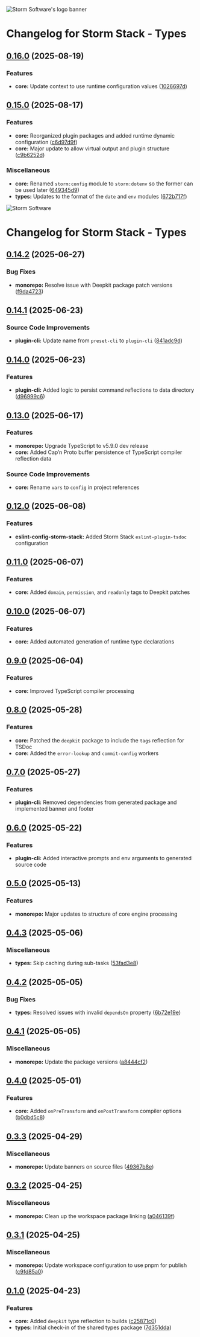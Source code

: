 ![Storm Software's logo banner](https://public.storm-cdn.com/brand-banner.png)

# Changelog for Storm Stack - Types

## [0.16.0](https://github.com/storm-software/storm-stack/releases/tag/types%400.16.0) (2025-08-19)

### Features

- **core:** Update context to use runtime configuration values
  ([1026697d](https://github.com/storm-software/storm-stack/commit/1026697d))

## [0.15.0](https://github.com/storm-software/storm-stack/releases/tag/types%400.15.0) (2025-08-17)

### Features

- **core:** Reorganized plugin packages and added runtime dynamic configuration
  ([c6d97d9f](https://github.com/storm-software/storm-stack/commit/c6d97d9f))
- **core:** Major update to allow virtual output and plugin structure
  ([c9b6252d](https://github.com/storm-software/storm-stack/commit/c9b6252d))

### Miscellaneous

- **core:** Renamed `storm:config` module to `storm:dotenv` so the former can be
  used later
  ([649345d9](https://github.com/storm-software/storm-stack/commit/649345d9))
- **types:** Updates to the format of the `date` and `env` modules
  ([672b717f](https://github.com/storm-software/storm-stack/commit/672b717f))

![Storm Software](https://public.storm-cdn.com/brand-banner.png)

# Changelog for Storm Stack - Types

## [0.14.2](https://github.com/storm-software/storm-stack/releases/tag/types%400.14.2) (2025-06-27)

### Bug Fixes

- **monorepo:** Resolve issue with Deepkit package patch versions
  ([f9da4723](https://github.com/storm-software/storm-stack/commit/f9da4723))

## [0.14.1](https://github.com/storm-software/storm-stack/releases/tag/types%400.14.1) (2025-06-23)

### Source Code Improvements

- **plugin-cli:** Update name from `preset-cli` to `plugin-cli`
  ([841adc9d](https://github.com/storm-software/storm-stack/commit/841adc9d))

## [0.14.0](https://github.com/storm-software/storm-stack/releases/tag/types%400.14.0) (2025-06-23)

### Features

- **plugin-cli:** Added logic to persist command reflections to data directory
  ([d96999c6](https://github.com/storm-software/storm-stack/commit/d96999c6))

## [0.13.0](https://github.com/storm-software/storm-stack/releases/tag/types%400.13.0) (2025-06-17)

### Features

- **monorepo:** Upgrade TypeScript to v5.9.0 dev release
- **core:** Added Cap’n Proto buffer persistence of TypeScript compiler
  reflection data

### Source Code Improvements

- **core:** Rename `vars` to `config` in project references

## [0.12.0](https://github.com/storm-software/storm-stack/releases/tag/types%400.12.0) (2025-06-08)

### Features

- **eslint-config-storm-stack:** Added Storm Stack `eslint-plugin-tsdoc`
  configuration

## [0.11.0](https://github.com/storm-software/storm-stack/releases/tag/types%400.11.0) (2025-06-07)

### Features

- **core:** Added `domain`, `permission`, and `readonly` tags to Deepkit patches

## [0.10.0](https://github.com/storm-software/storm-stack/releases/tag/types%400.10.0) (2025-06-07)

### Features

- **core:** Added automated generation of runtime type declarations

## [0.9.0](https://github.com/storm-software/storm-stack/releases/tag/types%400.9.0) (2025-06-04)

### Features

- **core:** Improved TypeScript compiler processing

## [0.8.0](https://github.com/storm-software/storm-stack/releases/tag/types%400.8.0) (2025-05-28)

### Features

- **core:** Patched the `deepkit` package to include the `tags` reflection for
  TSDoc
- **core:** Added the `error-lookup` and `commit-config` workers

## [0.7.0](https://github.com/storm-software/storm-stack/releases/tag/types%400.7.0) (2025-05-27)

### Features

- **plugin-cli:** Removed dependencies from generated package and implemented
  banner and footer

## [0.6.0](https://github.com/storm-software/storm-stack/releases/tag/types%400.6.0) (2025-05-22)

### Features

- **plugin-cli:** Added interactive prompts and env arguments to generated
  source code

## [0.5.0](https://github.com/storm-software/storm-stack/releases/tag/types%400.5.0) (2025-05-13)

### Features

- **monorepo:** Major updates to structure of core engine processing

## [0.4.3](https://github.com/storm-software/storm-stack/releases/tag/types%400.4.3) (2025-05-06)

### Miscellaneous

- **types:** Skip caching during sub-tasks
  ([53fad3e8](https://github.com/storm-software/storm-stack/commit/53fad3e8))

## [0.4.2](https://github.com/storm-software/storm-stack/releases/tag/types%400.4.2) (2025-05-05)

### Bug Fixes

- **types:** Resolved issues with invalid `dependsOn` property
  ([6b72e19e](https://github.com/storm-software/storm-stack/commit/6b72e19e))

## [0.4.1](https://github.com/storm-software/storm-stack/releases/tag/types%400.4.1) (2025-05-05)

### Miscellaneous

- **monorepo:** Update the package versions
  ([a8444cf2](https://github.com/storm-software/storm-stack/commit/a8444cf2))

## [0.4.0](https://github.com/storm-software/storm-stack/releases/tag/types%400.4.0) (2025-05-01)

### Features

- **core:** Added `onPreTransform` and `onPostTransform` compiler options
  ([b0dbd5c8](https://github.com/storm-software/storm-stack/commit/b0dbd5c8))

## [0.3.3](https://github.com/storm-software/storm-stack/releases/tag/types%400.3.3) (2025-04-29)

### Miscellaneous

- **monorepo:** Update banners on source files
  ([49367b8e](https://github.com/storm-software/storm-stack/commit/49367b8e))

## [0.3.2](https://github.com/storm-software/storm-stack/releases/tag/types%400.3.2) (2025-04-25)

### Miscellaneous

- **monorepo:** Clean up the workspace package linking
  ([a046139f](https://github.com/storm-software/storm-stack/commit/a046139f))

## [0.3.1](https://github.com/storm-software/storm-stack/releases/tag/types%400.3.1) (2025-04-25)

### Miscellaneous

- **monorepo:** Update workspace configuration to use pnpm for publish
  ([c9fd85a0](https://github.com/storm-software/storm-stack/commit/c9fd85a0))

## [0.1.0](https://github.com/storm-software/storm-stack/releases/tag/types%400.1.0) (2025-04-23)

### Features

- **core:** Added `deepkit` type reflection to builds
  ([c25871c0](https://github.com/storm-software/storm-stack/commit/c25871c0))
- **types:** Initial check-in of the shared types package
  ([7d351dda](https://github.com/storm-software/storm-stack/commit/7d351dda))
